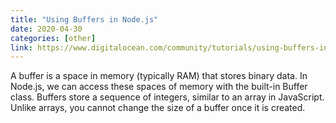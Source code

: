 ```yaml
---
title: "Using Buffers in Node.js"
date: 2020-04-30
categories: [other]
link: https://www.digitalocean.com/community/tutorials/using-buffers-in-node-js
---
```


A buffer is a space in memory (typically RAM) that stores binary data. In Node.js, we can access these spaces of memory with the built-in Buffer class. Buffers store a sequence of integers, similar to an array in JavaScript. Unlike arrays, you cannot change the size of a buffer once it is created.
